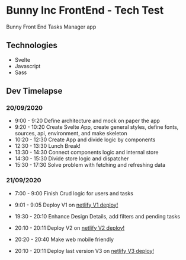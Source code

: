 # Bunny Inc FrontEnd - Tech Test
Bunny Front End Tasks Manager app

## Technologies
- Svelte
- Javascript
- Sass

## Dev Timelapse

### 20/09/2020
- 9:00 - 9:20 Define architecture and mock on paper the app
- 9:20 - 10:20 Create Svelte App, create general styles, define fonts, sources, api, environment, and make skeleton
- 10:20 - 12:30 Create App and divide logic by components
- 12:30 - 13:30 Lunch Break!
- 13:30 - 14:30 Connect components logic and internal store
- 14:30 - 15:30 Divide store logic and dispatcher
- 15:30 - 17:30 Solve problem with fetching and refreshing data

### 21/09/2020
- 7:00 - 9:00 Finish Crud logic for users and tasks
- 9:01 - 9:05 Deploy V1 on [netlify V1 deploy!](https://trusting-heyrovsky-a3be03.netlify.app/)

- 19:30 - 20:10 Enhance Design Details, add filters and pending tasks
- 20:10 - 20:11 Deploy V2 on [netlify V2 deploy!](https://distracted-mestorf-99a4eb.netlify.app/)
- 20:20 - 20:40 Make web mobile friendly
- 20:10 - 20:11 Deploy last version V3 on [netlify V3 deploy!](https://clever-varahamihira-0f2f85.netlify.app)
